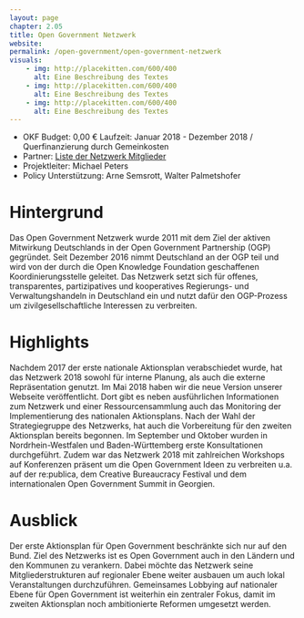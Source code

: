 ```yaml
---
layout: page
chapter: 2.05
title: Open Government Netzwerk
website:
permalink: /open-government/open-government-netzwerk
visuals:
    - img: http://placekitten.com/600/400
      alt: Eine Beschreibung des Textes
    - img: http://placekitten.com/600/400
      alt: Eine Beschreibung des Textes
    - img: http://placekitten.com/600/400
      alt: Eine Beschreibung des Textes
---
```


* OKF Budget: 0,00 € Laufzeit: Januar 2018 - Dezember 2018 / Querfinanzierung durch Gemeinkosten 
* Partner: [Liste der Netzwerk Mitglieder](https://opengovpartnership.de/open-gov-netzwerk/) 
* Projektleiter: Michael Peters 
* Policy Unterstützung: Arne Semsrott, Walter Palmetshofer

# Hintergrund


Das Open Government Netzwerk wurde 2011 mit dem Ziel der aktiven Mitwirkung Deutschlands in der Open Government Partnership (OGP) gegründet. Seit Dezember 2016 nimmt Deutschland an der OGP teil und wird von der durch die Open Knowledge Foundation geschaffenen Koordinierungsstelle geleitet. Das Netzwerk setzt sich für offenes, transparentes, partizipatives und kooperatives Regierungs- und Verwaltungshandeln in Deutschland ein und nutzt dafür den OGP-Prozess um zivilgesellschaftliche Interessen zu verbreiten. 

# Highlights


Nachdem 2017 der erste nationale Aktionsplan verabschiedet wurde, hat das Netzwerk 2018 sowohl für interne Planung, als auch die externe Repräsentation genutzt. Im Mai 2018 haben wir die neue Version unserer Webseite veröffentlicht. Dort gibt es neben ausführlichen Informationen zum Netzwerk und einer Ressourcensammlung auch das Monitoring der Implementierung des nationalen Aktionsplans. Nach der Wahl der Strategiegruppe des Netzwerks, hat auch die Vorbereitung für den zweiten Aktionsplan bereits begonnen. Im September und Oktober wurden in Nordrhein-Westfalen und Baden-Württemberg erste Konsultationen durchgeführt. Zudem war das Netzwerk 2018 mit zahlreichen Workshops auf Konferenzen präsent um die Open Government Ideen zu verbreiten u.a. auf der re:publica, dem Creative Bureaucracy Festival und dem internationalen Open Government Summit in Georgien. 

# Ausblick 

Der erste Aktionsplan für Open Government beschränkte sich nur auf den Bund. Ziel des Netzwerks ist es Open Government auch in den Ländern und den Kommunen zu verankern. Dabei möchte das Netzwerk seine Mitgliederstrukturen auf regionaler Ebene weiter ausbauen um auch lokal Veranstaltungen durchzuführen. Gemeinsames Lobbying auf nationaler Ebene für Open Government ist weiterhin ein zentraler Fokus, damit im zweiten Aktionsplan noch ambitionierte Reformen umgesetzt werden. 
